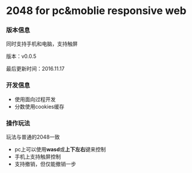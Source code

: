 # 2048 for pc&moblie responsive web

### 版本信息

同时支持手机和电脑，支持触屏

版本：v0.0.5

最后更新时间：2016.11.17

### 开发信息

- 使用面向过程开发
- 分数使用cookies缓存

### 操作玩法

玩法与普通的2048一致

- pc上可以使用**wasd**或**上下左右**键来控制
- 手机上支持触屏控制
- 支持撤销，但仅能撤销一步